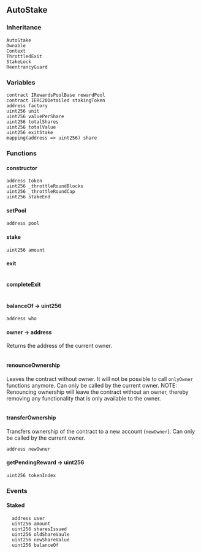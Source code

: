 ## AutoStake





### Inheritance

```
AutoStake
Ownable
Context
ThrottledExit
StakeLock
ReentrancyGuard
```

### Variables

```Solidity
contract IRewardsPoolBase rewardPool
contract IERC20Detailed stakingToken
address factory
uint256 unit
uint256 valuePerShare
uint256 totalShares
uint256 totalValue
uint256 exitStake
mapping(address => uint256) share
```

### Functions

#### constructor





```Solidity
address token 
uint256 _throttleRoundBlocks 
uint256 _throttleRoundCap 
uint256 stakeEnd 
```
#### setPool





```Solidity
address pool 
```
#### stake





```Solidity
uint256 amount 
```
#### exit





```Solidity
```
#### completeExit





```Solidity
```
#### balanceOf → uint256





```Solidity
address who 
```
#### owner → address



Returns the address of the current owner.

```Solidity
```
#### renounceOwnership



Leaves the contract without owner. It will not be possible to call
`onlyOwner` functions anymore. Can only be called by the current owner.
NOTE: Renouncing ownership will leave the contract without an owner,
thereby removing any functionality that is only available to the owner.

```Solidity
```
#### transferOwnership



Transfers ownership of the contract to a new account (`newOwner`).
Can only be called by the current owner.

```Solidity
address newOwner 
```
#### getPendingReward → uint256





```Solidity
uint256 tokenIndex 
```

### Events

#### Staked





```Solidity
  address user
  uint256 amount
  uint256 sharesIssued
  uint256 oldShareVaule
  uint256 newShareValue
  uint256 balanceOf
```

